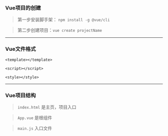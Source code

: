### Vue项目的创建
> 第一步安装脚手架： ``npm install -g @vue/cli``  

> 第二步创建项目：``vue create projectName``
---
### Vue文件格式
```vue
<template></template>

<script></script>

<style></style>

```
---
### Vue项目结构
> ``index.html`` 是主页，项目入口  

> ``App.vue`` 是根组件  

> ``main.js`` 入口文件  

